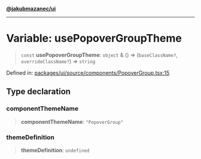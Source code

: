 [**@jakubmazanec/ui**](../README.md)

---

# Variable: usePopoverGroupTheme

> `const` **usePopoverGroupTheme**: `object` & () => (`baseClassName?`, `overrideClassName?`) =>
> `string`

Defined in:
[packages/ui/source/components/PopoverGroup.tsx:15](https://github.com/jakubmazanec/tools/blob/74fa88a6249b3d486436ae7655f4962bc4a86e11/packages/ui/source/components/PopoverGroup.tsx#L15)

## Type declaration

### componentThemeName

> **componentThemeName**: `"PopoverGroup"`

### themeDefinition

> **themeDefinition**: `undefined`
